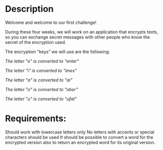 
#  Description

Welcome and welcome to our first challenge!

During these four weeks, we will work on an application that encrypts texts, so you can exchange secret messages with other people who know the secret of the encryption used.

The encryption "keys" we will use are the following:

_The letter "e" is converted to "enter"_

_The letter "i" is converted to "imes"_

_The letter "a" is converted to "ai"_

_The letter "o" is converted to "ober"_

_The letter "u" is converted to "ufat"_

#  Requirements:

Should work with lowercase letters only
No letters with accents or special characters should be used
It should be possible to convert a word for the encrypted version also to return an encrypted word for its original version.

